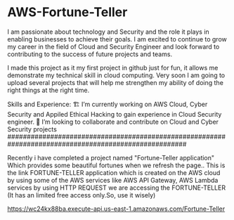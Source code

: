 # AWS-Fortune-Teller

I am passionate about technology and Security and the role it plays in enabling businesses to achieve their goals. I am excited to continue to grow my career in the field of Cloud and Security Engineer and look forward to contributing to the success of future projects and teams.

I made this project as it my first project in github just for fun, it allows me demonstrate my technical skill in cloud computing. Very soon I am going to upload several projects that will help me strengthen my ability of doing the right things at the right time.

Skills and Experience:
  🏗️ I’m currently working on AWS Cloud, Cyber Security and Appiled Ethical Hacking to gain experience in Cloud Security engineer.
  👯 I’m looking to collaborate and contribute on Cloud and Cyber Security projects
######################################################################################################

Recently i have completed a project named "Fortune-Teller application"
              Which provides some beautiful fortunes when we refresh the page..
This is the link FORTUNE-TELLER application which is created on the AWS cloud by using some of the AWS services like AWS API Gateway, AWS Lambda services by using HTTP REQUEST we are accessing the FORTUNE-TELLER
(It has an limited free access only.So, use it wisely)

https://wc24kx88ba.execute-api.us-east-1.amazonaws.com/Fortune-Teller
